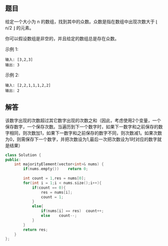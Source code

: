 ## 题目

给定一个大小为 n 的数组，找到其中的众数。众数是指在数组中出现次数大于 ⌊ n/2 ⌋ 的元素。

你可以假设数组是非空的，并且给定的数组总是存在众数。

示例 1:

```
输入: [3,2,3]
输出: 3
```

示例 2:

```
输入: [2,2,1,1,1,2,2]
输出: 2
```

## 解答

该数字出现的次数超过其它数字出现的次数之和（因此，考虑使用2个变量，一个保存数字，一个保存次数。当遍历到下一个数字时，如果下一数字和之前保存的数字相同，则次数加1，如果下一数字和之前保存的数字不同，则次数减1。如果次数为0，则需保存下一个数字，并把次数设为1,最后一次把次数设为1时对应的数字就是结果）​

```c++
class Solution {
public:
    int majorityElement(vector<int>& nums) {
        if(nums.empty())    return 0;
        
        int count = 1,res = nums[0];
        for(int i = 1;i < nums.size();i++){
            if(count == 0){
                res = nums[i];
                count = 1;
            }
            else{
                if(nums[i] == res)  count++;
                else    count--;
            }
        }
        return res;
    }
};
```